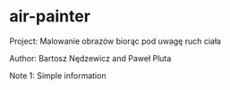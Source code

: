 # air-painter

Project: Malowanie obrazów biorąc pod uwagę ruch ciała

Author: Bartosz Nędzewicz and Paweł Pluta

Note 1: Simple information